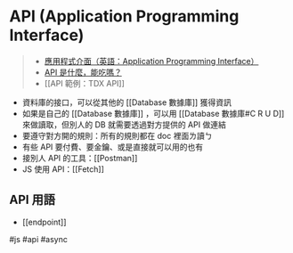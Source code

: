 # API (Application Programming Interface)
> - [應用程式介面（英語：Application Programming Interface）](https://zh.wikipedia.org/wiki/%E5%BA%94%E7%94%A8%E7%A8%8B%E5%BA%8F%E6%8E%A5%E5%8F%A3)
>- [API 是什麼，能吃嗎？](https://hackmd.io/NnnTQ3gLQIagIsqsp9CiQQ)
> - [[API 範例：TDX API]]


- 資料庫的接口，可以從其他的 [[Database 數據庫]] 獲得資訊
- 如果是自己的 [[Database 數據庫]] ，可以用 [[Database 數據庫#C R U D]] 來做讀取，但別人的 DB 就需要透過對方提供的 API 做連結
- 要遵守對方開的規則：所有的規則都在 doc 裡面ㄌ讀ㄅ
- 有些 API 要付費、要金鑰、或是直接就可以用的也有
- 接別人 API 的工具：[[Postman]]
- JS 使用 API：[[Fetch]]

## API 用語
- [[endpoint]] 


#js #api #async 
